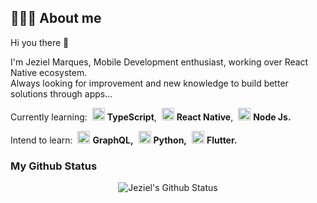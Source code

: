 ## 👨🏻‍💻 About me

Hi you there 🚀  

I'm Jeziel Marques, Mobile Development enthusiast, working over React Native ecosystem. <br/>
Always looking for improvement and new knowledge to build better solutions through apps...

Currently learning: 
<img style="margin-left: 4px" src="https://i.ibb.co/PZ2XZgr/ts.png" width="20"/> <b>TypeScript</b>, 
<img style="margin-left: 4px" src="https://i.ibb.co/4RHMmLQ/react.png" width="20"/> <b>React Native</b>, 
<img style="margin-left: 4px" src="https://i.ibb.co/vVxmyN2/node.png" width="20"/> <b>Node Js.</b>

Intend to learn: 
<img style="margin-left: 4px" src="https://i.ibb.co/2nrNSzf/graphql.png" width="20"/> <b>GraphQL,</b> 
<img style="margin-left: 4px" src="https://i.ibb.co/XkRPGbp/python.png" width="20"/> <b>Python,</b>
<img style="margin-left: 4px" src="https://i.ibb.co/vhSM5hg/flutter.png" width="20"/> <b>Flutter.</b>


### My Github Status

<p align="center">
  <img align="center" src="https://github-readme-stats.vercel.app/api?username=jezielm7&show_icons=true&theme=dracula" alt="Jeziel's Github Status" />
</p>
